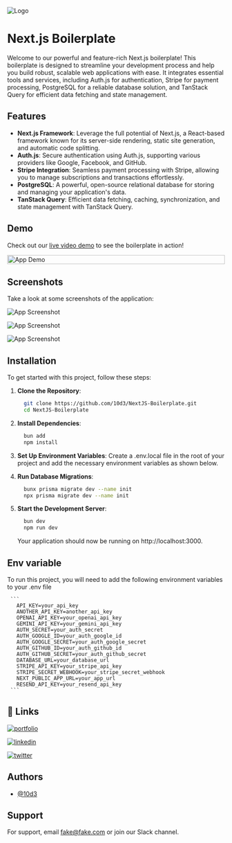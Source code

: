 ![Logo](https://github.com/10d3/NextJS-Boilerplate/blob/ca144300e8ec311f8ffb47c7e11fd5ab7fa7abe6/public/preview-title.png)

# Next.js Boilerplate

Welcome to our powerful and feature-rich Next.js boilerplate! This boilerplate is designed to streamline your development process and help you build robust, scalable web applications with ease. It integrates essential tools and services, including Auth.js for authentication, Stripe for payment processing, PostgreSQL for a reliable database solution, and TanStack Query for efficient data fetching and state management.

## Features

- **Next.js Framework**: Leverage the full potential of Next.js, a React-based framework known for its server-side rendering, static site generation, and automatic code splitting.
- **Auth.js**: Secure authentication using Auth.js, supporting various providers like Google, Facebook, and GitHub.
- **Stripe Integration**: Seamless payment processing with Stripe, allowing you to manage subscriptions and transactions effortlessly.
- **PostgreSQL**: A powerful, open-source relational database for storing and managing your application's data.
- **TanStack Query**: Efficient data fetching, caching, synchronization, and state management with TanStack Query.

## Demo

Check out our [live video demo](https://mega.nz/file/ZzJU2IxZ#ZsofdCcqE0F7b0XAebKcVCMJduFazpi0qxJUUITI4hc) to see the boilerplate in action!

<div style="display: flex; justify-content: center; align-items: center; width:100%;">
  <img width='100%' src="https://github.com/10d3/NextJS-Boilerplate/blob/d0870f7b00f55a1d156e363a666c2b60d5194a34/public/preview-gif.gif" alt="App Demo" />
</div>

## Screenshots

Take a look at some screenshots of the application:

![App Screenshot](https://github.com/10d3/NextJS-Boilerplate/blob/5eb3a860abbd7b6ff6ec9475f72ddf60d62f97c2/public/preview.png)

![App Screenshot](https://github.com/10d3/NextJS-Boilerplate/blob/a95ce79e2898540631709a7db9e159d8f55b0143/public/preview-setting.png)

![App Screenshot](https://github.com/10d3/NextJS-Boilerplate/blob/a95ce79e2898540631709a7db9e159d8f55b0143/public/preview-billing.png)

## Installation

To get started with this project, follow these steps:

1. **Clone the Repository**:

   ```bash
     git clone https://github.com/10d3/NextJS-Boilerplate.git
     cd NextJS-Boilerplate
   ```

2. **Install Dependencies**:
   ```bash
     bun add
     npm install
   ```
3. **Set Up Environment Variables**:
   Create a .env.local file in the root of your project and add the necessary environment variables as shown below.
4. **Run Database Migrations**:
   ```bash
     bunx prisma migrate dev --name init
     npx prisma migrate dev --name init
   ```
5. **Start the Development Server**:
   ```bash
     bun dev
     npm run dev
   ```
   Your application should now be running on http://localhost:3000.

## Env variable

To run this project, you will need to add the following environment variables to your .env file

     ```
       API_KEY=your_api_key
       ANOTHER_API_KEY=another_api_key
       OPENAI_API_KEY=your_openai_api_key
       GEMINI_API_KEY=your_gemini_api_key
       AUTH_SECRET=your_auth_secret
       AUTH_GOOGLE_ID=your_auth_google_id
       AUTH_GOOGLE_SECRET=your_auth_google_secret
       AUTH_GITHUB_ID=your_auth_github_id
       AUTH_GITHUB_SECRET=your_auth_github_secret
       DATABASE_URL=your_database_url
       STRIPE_API_KEY=your_stripe_api_key
       STRIPE_SECRET_WEBHOOK=your_stripe_secret_webhook
       NEXT_PUBLIC_APP_URL=your_app_url
       RESEND_API_KEY=your_resend_api_key
     ```

## 🔗 Links

[![portfolio](https://img.shields.io/badge/my_portfolio-000?style=for-the-badge&logo=ko-fi&logoColor=white)](https://herley.netlify.app/)

[![linkedin](https://img.shields.io/badge/linkedin-0A66C2?style=for-the-badge&logo=linkedin&logoColor=white)](https://www.linkedin.com/in/aherleym/)

[![twitter](https://img.shields.io/badge/twitter-1DA1F2?style=for-the-badge&logo=twitter&logoColor=white)](https://twitter.com/)

## Authors

- [@10d3](https://github.com/10d3)

## Support

For support, email fake@fake.com or join our Slack channel.

